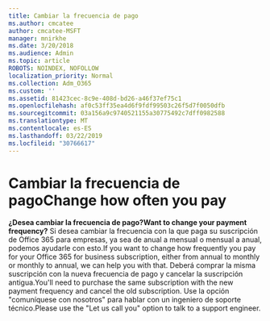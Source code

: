 ```yaml
---
title: Cambiar la frecuencia de pago
ms.author: cmcatee
author: cmcatee-MSFT
manager: mnirkhe
ms.date: 3/20/2018
ms.audience: Admin
ms.topic: article
ROBOTS: NOINDEX, NOFOLLOW
localization_priority: Normal
ms.collection: Adm_O365
ms.custom: ''
ms.assetid: 81423cec-8c9e-408d-bd26-a46f37ef75c1
ms.openlocfilehash: af0c53ff35ea4d6f9fdf99503c26f5d7f0050dfb
ms.sourcegitcommit: 03a156a9c9740521155a30775492c7dff0982588
ms.translationtype: MT
ms.contentlocale: es-ES
ms.lasthandoff: 03/22/2019
ms.locfileid: "30766617"
---
```

# <a name="change-how-often-you-pay"></a><span data-ttu-id="af452-102">Cambiar la frecuencia de pago</span><span class="sxs-lookup"><span data-stu-id="af452-102">Change how often you pay</span></span>

 <span data-ttu-id="af452-103">**¿Desea cambiar la frecuencia de pago?**</span><span class="sxs-lookup"><span data-stu-id="af452-103">**Want to change your payment frequency?**</span></span> <span data-ttu-id="af452-104">Si desea cambiar la frecuencia con la que paga su suscripción de Office 365 para empresas, ya sea de anual a mensual o mensual a anual, podemos ayudarle con esto.</span><span class="sxs-lookup"><span data-stu-id="af452-104">If you want to change how frequently you pay for your Office 365 for business subscription, either from annual to monthly or monthly to annual, we can help you with that.</span></span> <span data-ttu-id="af452-105">Deberá comprar la misma suscripción con la nueva frecuencia de pago y cancelar la suscripción antigua.</span><span class="sxs-lookup"><span data-stu-id="af452-105">You'll need to purchase the same subscription with the new payment frequency and cancel the old subscription.</span></span> <span data-ttu-id="af452-106">Use la opción "comuníquese con nosotros" para hablar con un ingeniero de soporte técnico.</span><span class="sxs-lookup"><span data-stu-id="af452-106">Please use the "Let us call you" option to talk to a support engineer.</span></span> 
  

